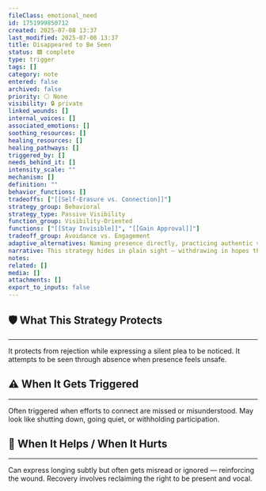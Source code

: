 ```yaml
---
fileClass: emotional_need
id: 1751999850712
created: 2025-07-08 13:37
last_modified: 2025-07-08 13:37
title: Disappeared to Be Seen
status: 🟩 complete
type: trigger
tags: []
category: note
entered: false
archived: false
priority: ⚪ None
visibility: 🔒 private
linked_wounds: []
internal_voices: []
associated_emotions: []
soothing_resources: []
healing_resources: []
healing_pathways: []
triggered_by: []
needs_behind_it: []
intensity_scale: ""
mechanism: []
definition: ""
behavior_functions: []
tradeoffs: ["[[Self-Erasure vs. Connection]]"]
strategy_group: Behavioral
strategy_type: Passive Visibility
function_group: Visibility-Oriented
functions: ["[[Stay Invisible]]", "[[Gain Approval]]"]
tradeoff_group: Avoidance vs. Engagement
adaptive_alternatives: Naming presence directly, practicing authentic visibility, speaking the need aloud.
narrative: This strategy hides in plain sight — withdrawing in hopes that absence will be noticed.
notes: 
related: []
media: []
attachments: []
export_to_inputs: false
---
```


## 🛡️ What This Strategy Protects
---
It protects from rejection while expressing a silent plea to be noticed. It attempts to be seen through absence when presence feels unsafe.

## ⚠️ When It Gets Triggered
---
Often triggered when efforts to connect are missed or misunderstood. May look like shutting down, going quiet, or withholding participation.

## 🔄 When It Helps / When It Hurts
---
Can express longing subtly but often gets misread or ignored — reinforcing the wound. Recovery involves reclaiming the right to be present and vocal.
